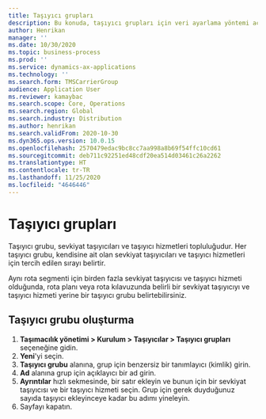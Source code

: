 ```yaml
---
title: Taşıyıcı grupları
description: Bu konuda, taşıyıcı grupları için veri ayarlama yöntemi açıklanmaktadır.
author: Henrikan
manager: ''
ms.date: 10/30/2020
ms.topic: business-process
ms.prod: ''
ms.service: dynamics-ax-applications
ms.technology: ''
ms.search.form: TMSCarrierGroup
audience: Application User
ms.reviewer: kamaybac
ms.search.scope: Core, Operations
ms.search.region: Global
ms.search.industry: Distribution
ms.author: henrikan
ms.search.validFrom: 2020-10-30
ms.dyn365.ops.version: 10.0.15
ms.openlocfilehash: 2570479edac9bc8cc7aa998a8b69f54ffc10cd61
ms.sourcegitcommit: deb711c92251ed48cdf20ea514d03461c26a2262
ms.translationtype: HT
ms.contentlocale: tr-TR
ms.lasthandoff: 11/25/2020
ms.locfileid: "4646446"
---
```

# <a name="carrier-groups"></a>Taşıyıcı grupları

Taşıyıcı grubu, sevkiyat taşıyıcıları ve taşıyıcı hizmetleri topluluğudur. Her taşıyıcı grubu, kendisine ait olan sevkiyat taşıyıcıları ve taşıyıcı hizmetleri için tercih edilen sırayı belirtir.

Aynı rota segmenti için birden fazla sevkiyat taşıyıcısı ve taşıyıcı hizmeti olduğunda, rota planı veya rota kılavuzunda belirli bir sevkiyat taşıyıcıyı ve taşıyıcı hizmeti yerine bir taşıyıcı grubu belirtebilirsiniz.

## <a name="create-a-carrier-group"></a>Taşıyıcı grubu oluşturma

1. **Taşımacılık yönetimi &gt; Kurulum &gt; Taşıyıcılar &gt; Taşıyıcı grupları** seçeneğine gidin.
1. **Yeni**'yi seçin.
1. **Taşıyıcı grubu** alanına, grup için benzersiz bir tanımlayıcı (kimlik) girin.
1. **Ad** alanına grup için açıklayıcı bir ad girin.
1. **Ayrıntılar** hızlı sekmesinde, bir satır ekleyin ve bunun için bir sevkiyat taşıyıcısı ve bir taşıyıcı hizmeti seçin. Grup için gerek duyduğunuz sayıda taşıyıcı ekleyinceye kadar bu adımı yineleyin.
1. Sayfayı kapatın.
